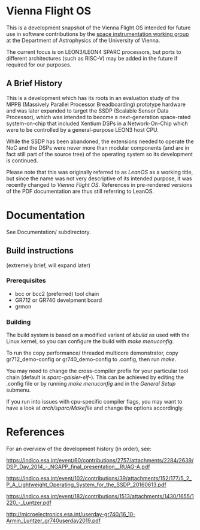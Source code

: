 # Vienna Flight OS

This is a development snapshot of the Vienna Flight OS intended for future use
in software contributions by the
[space instrumentation working group](https://www.univie.ac.at/space/gtknodes/index.html)
at the Department of Astrophysics of the University of Vienna.

The current focus is on LEON3/LEON4 SPARC processors, but ports to different
architectures (such as RISC-V) may be added in the future if required for our
purposes.

## A Brief History

This is a development which has its roots in an evaluation study
of the MPPB (Massively Parallel Processor Breadboarding) prototype hardware
and was later expanded to target the SSDP (Scalable Sensor Data Processor),
which was intended to become a next-generation space-rated
system-on-chip that included Xentium DSPs in a Network-On-Chip which were
to be controlled by a general-purpose LEON3 host CPU.

While the SSDP has been abandoned, the extensions needed to operate the NoC and
the DSPs were never more than modular components (and are in fact still part
of the source tree) of the operating system so its development is continued.

Please note that this was originally referred to as *LeanOS* as a working title,
but since the name was not very descriptive of its intended purpose, it was
recently changed to *Vienna Flight OS*. References in pre-rendered versions of
the PDF documentation are thus still referring to LeanOS.

# Documentation

See Documentation/ subdirectory.


## Build instructions

(extremely brief, will expand later)

### Prerequisites

- bcc or bcc2 (preferred) tool chain
- GR712 or GR740 develpment board
- grmon

### Building

The build system is based on a modified variant of *kbuild* as used with
the Linux kernel, so you can configure the build with *make menuconfig*.

To run the copy performance/ threaded multicore demonstrator, copy
gr712_demo-config or gr740_demo-config to .config, then run *make*.

You may need to change the cross-compiler prefix for your particular tool chain
(default is *sparc-gaisler-elf-*). This can be achieved by editing the .config
file or by running *make menuconfig* and in the *General Setup* submenu.

If you run into issues with cpu-specific compiler flags, you may want to
have a look at *arch/sparc/Makefile* and change the options accordingly.


# References

For an overview of the development history (in order), see:

<https://indico.esa.int/event/60/contributions/2757/attachments/2284/2639/DSP_Day_2014_-_NGAPP_final_presentation__RUAG-A.pdf>

<https://indico.esa.int/event/102/contributions/39/attachments/152/177/5_2_P_A_Lightweight_Operating_System_for_the_SSDP_20160613.pdf>

<https://indico.esa.int/event/182/contributions/1513/attachments/1430/1655/1220_-_Luntzer.pdf>

<http://microelectronics.esa.int/userday-gr740/16_10-Armin_Luntzer_gr740userday2019.pdf>

